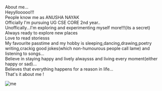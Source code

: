 About me...  
Heyyllooooo!!!  
People know me as ANUSHA NAYAK  
Officially I'm pursuing UG CSE CORE 2nd year..  
Unoffically...I'm exploring and experimenting myself more!!!(its a secret)  
Always ready to explore new places  
Love to read storiesss  
My favourite passtime and my hobby is sleeping,dancing,drawing,poetry writing,crackig good jokes(which non-humourous people call lame) and listening to songs...  
Believe in staying happy and lively alwaysss and living every moment(either happy or sad)...  
Believes that everything happens for a reason in life...  
That's it about me !

![me](anusha.jpg)
